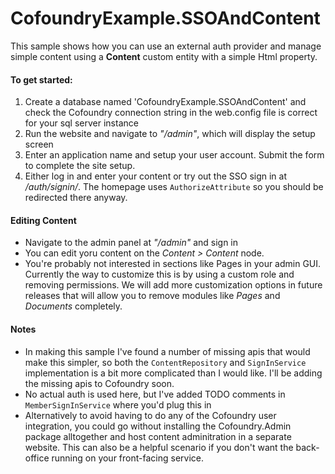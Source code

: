 # CofoundryExample.SSOAndContent

This sample shows how you can use an external auth provider and manage simple content using a **Content** custom entity with a simple Html property.

#### To get started:

1. Create a database named 'CofoundryExample.SSOAndContent' and check the Cofoundry connection string in the web.config file is correct for your sql server instance
2. Run the website and navigate to *"/admin"*, which will display the setup screen
3. Enter an application name and setup your user account. Submit the form to complete the site setup. 
4. Either log in and enter your content or try out the SSO sign in at */auth/signin/*. The homepage uses `AuthorizeAttribute` so you should be redirected there anyway.

#### Editing Content

- Navigate to the admin panel at *"/admin"* and sign in
- You can edit yoru content on the *Content > Content* node. 
- You're probably not interested in sections like Pages in your admin GUI. Currently the way to customize this is by using a custom role and removing permissions. We will add more customization options in future releases that will allow you to remove modules like *Pages* and *Documents* completely.

#### Notes

- In making this sample I've found a number of missing apis that would make this simpler, so both the `ContentRepository` and `SignInService` implementation is a bit more complicated than I would like. I'll be adding the missing apis to Cofoundry soon.
- No actual auth is used here, but I've added TODO comments in `MemberSignInService` where you'd plug this in
- Alternatively to avoid having to do any of the Cofoundry user integration, you could go without installing the Cofoundry.Admin package alltogether and host content adminitration in a separate website. This can also be a helpful scenario if you don't want the back-office running on your front-facing service.


